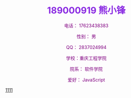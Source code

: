 <html lang="en">
<head>
    <meta charset="UTF-8">
    <title>熊小锋的个人网站</title>
</head>
<body>
    <h1 style="text-align: center; color: blueviolet;">189000919  熊小锋</h1>
    <div style="text-align: center; color: purple;">
        <p>电话： 17623438383</p>
        <p>性别： 男</p>
        <p>QQ： 2837024994</p>
        <p>学校：重庆工程学院</p>
        <p>院系： 软件学院</p>
        <p>爱好： JavaScript</p>
    </div>
    <a href = "https://www.baidu.com/">1111</a>
</body>
</html>
